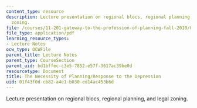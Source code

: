 ```yaml
---
content_type: resource
description: Lecture presentation on regional blocs, regional planning, and legal
  zoning.
file: /courses/11-201-gateway-to-the-profession-of-planning-fall-2010/01f43f0dcb82a4e1b030ed14ac453b6d_MIT11_201F10_ses8_slides.pdf
file_type: application/pdf
learning_resource_types:
- Lecture Notes
ocw_type: OCWFile
parent_title: Lecture Notes
parent_type: CourseSection
parent_uid: bd1bffec-c3e5-7852-e57f-3617ac39be0d
resourcetype: Document
title: The Necessity of Planning/Response to the Depression
uid: 01f43f0d-cb82-a4e1-b030-ed14ac453b6d
---
```

Lecture presentation on regional blocs, regional planning, and legal zoning.

